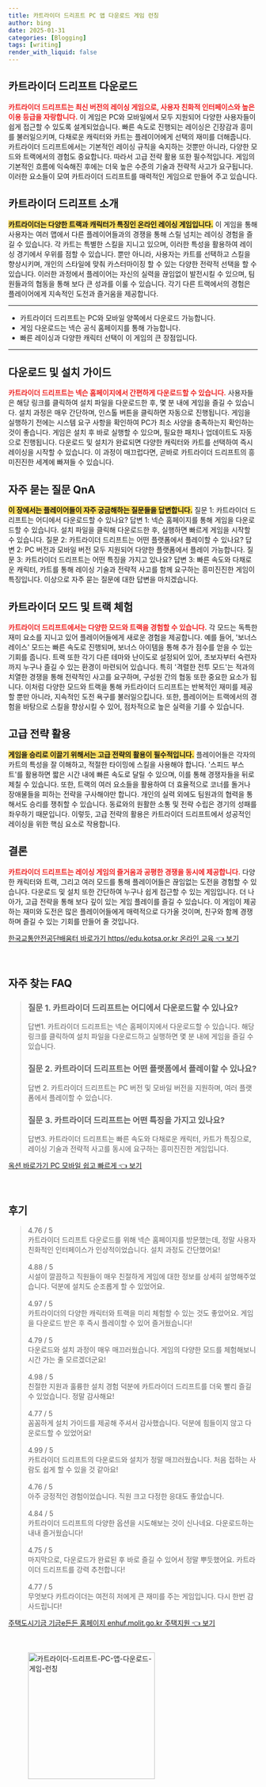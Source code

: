 ```yaml
---
title: 카트라이더 드리프트 PC 앱 다운로드 게임 런칭
author: bing
date: 2025-01-31
categories: [Blogging]
tags: [writing]
render_with_liquid: false
---
```



<h2 id='카트라이더_드리프트_다운로드'>카트라이더 드리프트 다운로드</h2>

<p><b><span style="color: #ee2323;">카트라이더 드리프트는 최신 버전의 레이싱 게임으로, 사용자 친화적 인터페이스와 높은 이용 등급을 자랑합니다.</span></b> 이 게임은 PC와 모바일에서 모두 지원되어 다양한 사용자들이 쉽게 접근할 수 있도록 설계되었습니다. 빠른 속도로 진행되는 레이싱은 긴장감과 흥미를 불러일으키며, 다채로운 캐릭터와 카트는 플레이어에게 선택의 재미를 더해줍니다. 카트라이더 드리프트에서는 기본적인 레이싱 규칙을 숙지하는 것뿐만 아니라, 다양한 모드와 트랙에서의 경험도 중요합니다. 따라서 고급 전략 활용 또한 필수적입니다. 게임의 기본적인 흐름에 익숙해진 후에는 더욱 높은 수준의 기술과 전략적 사고가 요구됩니다. 이러한 요소들이 모여 카트라이더 드리프트를 매력적인 게임으로 만들어 주고 있습니다.</p>

<h2 id='카트라이더_드리프트_소개'>카트라이더 드리프트 소개</h2>

<p><b><span style="background-color: #ffe066;">카트라이더는 다양한 트랙과 캐릭터가 특징인 온라인 레이싱 게임입니다.</span></b> 이 게임을 통해 사용자는 여러 맵에서 다른 플레이어들과의 경쟁을 통해 스릴 넘치는 레이싱 경험을 즐길 수 있습니다. 각 카트는 특별한 스킬을 지니고 있으며, 이러한 특성을 활용하여 레이싱 경기에서 우위를 점할 수 있습니다. 뿐만 아니라, 사용자는 카트를 선택하고 스킬을 향상시키며, 개인의 스타일에 맞춰 카스터마이징 할 수 있는 다양한 전략적 선택을 할 수 있습니다. 이러한 과정에서 플레이어는 자신의 실력을 끊임없이 발전시킬 수 있으며, 팀원들과의 협동을 통해 보다 큰 성과를 이룰 수 있습니다. 각기 다른 트랙에서의 경험은 플레이어에게 지속적인 도전과 즐거움을 제공합니다.</p>

<hr />

<ul>
    <li>카트라이더 드리프트는 PC와 모바일 양쪽에서 다운로드 가능합니다.</li>
    <li>게임 다운로드는 넥슨 공식 홈페이지를 통해 가능합니다.</li>
    <li>빠른 레이싱과 다양한 캐릭터 선택이 이 게임의 큰 장점입니다.</li>
</ul>

<hr />

<h2 id='다운로드_및_설치_가이드'>다운로드 및 설치 가이드</h2>

<p><b><span style="color: #ee2323;">카트라이더 드리프트는 넥슨 홈페이지에서 간편하게 다운로드할 수 있습니다.</span></b> 사용자들은 해당 링크를 클릭하여 설치 파일을 다운로드한 후, 몇 분 내에 게임을 즐길 수 있습니다. 설치 과정은 매우 간단하며, 인스톨 버튼을 클릭하면 자동으로 진행됩니다. 게임을 실행하기 전에는 시스템 요구 사항을 확인하여 PC가 최소 사양을 충족하는지 확인하는 것이 좋습니다. 게임은 설치 후 바로 실행할 수 있으며, 필요한 패치나 업데이트도 자동으로 진행됩니다. 다운로드 및 설치가 완료되면 다양한 캐릭터와 카트를 선택하여 즉시 레이싱을 시작할 수 있습니다. 이 과정이 매끄럽다면, 곧바로 카트라이더 드리프트의 흥미진진한 세계에 빠져들 수 있습니다.</p>

<h2 id='자주_묻는_질문_QA'>자주 묻는 질문 QnA</h2>

<p><b><span style="background-color: #ffe066;">이 장에서는 플레이어들이 자주 궁금해하는 질문들을 답변합니다.</span></b> 질문 1: 카트라이더 드리프트는 어디에서 다운로드할 수 있나요? 답변 1: 넥슨 홈페이지를 통해 게임을 다운로드할 수 있습니다. 설치 파일을 클릭해 다운로드한 후, 실행하면 빠르게 게임을 시작할 수 있습니다. 질문 2: 카트라이더 드리프트는 어떤 플랫폼에서 플레이할 수 있나요? 답변 2: PC 버전과 모바일 버전 모두 지원되어 다양한 플랫폼에서 플레이 가능합니다. 질문 3: 카트라이더 드리프트는 어떤 특징을 가지고 있나요? 답변 3: 빠른 속도와 다채로운 캐릭터, 카트를 통해 레이싱 기술과 전략적 사고를 함께 요구하는 흥미진진한 게임이 특징입니다. 이상으로 자주 묻는 질문에 대한 답변을 마치겠습니다.</p>

<h2 id='카트라이더_모드 및_트랙_체험'>카트라이더 모드 및 트랙 체험</h2>

<p><b><span style="color: #ee2323;">카트라이더 드리프트에서는 다양한 모드와 트랙을 경험할 수 있습니다.</span></b> 각 모드는 독특한 재미 요소를 지니고 있어 플레이어들에게 새로운 경험을 제공합니다. 예를 들어, '보너스 레이스' 모드는 빠른 속도로 진행되며, 보너스 아이템을 통해 추가 점수를 얻을 수 있는 기회를 줍니다. 트랙 또한 각기 다른 테마와 난이도로 설정되어 있어, 초보자부터 숙련자까지 누구나 즐길 수 있는 환경이 마련되어 있습니다. 특히 '격렬한 전투 모드'는 적과의 치열한 경쟁을 통해 전략적인 사고를 요구하며, 구성원 간의 협동 또한 중요한 요소가 됩니다. 이처럼 다양한 모드와 트랙을 통해 카트라이더 드리프트는 반복적인 재미를 제공할 뿐만 아니라, 지속적인 도전 욕구를 불러일으킵니다. 또한, 플레이어는 트랙에서의 경험을 바탕으로 스킬을 향상시킬 수 있어, 점차적으로 높은 실력을 기를 수 있습니다.</p>

<h2 id='고급_전략_활용'>고급 전략 활용</h2>

<p><b><span style="background-color: #ffe066;">게임을 승리로 이끌기 위해서는 고급 전략의 활용이 필수적입니다.</span></b> 플레이어들은 각자의 카트의 특성을 잘 이해하고, 적절한 타이밍에 스킬을 사용해야 합니다. '스피드 부스트'를 활용하면 짧은 시간 내에 빠른 속도로 달릴 수 있으며, 이를 통해 경쟁자들을 뒤로 제칠 수 있습니다. 또한, 트랙의 여러 요소들을 활용하여 더 효율적으로 코너를 돌거나 장애물들을 피하는 전략을 구사해야만 합니다. 개인의 실력 외에도 팀원과의 협력을 통해서도 승리를 쟁취할 수 있습니다. 동료와의 원활한 소통 및 전략 수립은 경기의 성패를 좌우하기 때문입니다. 이렇듯, 고급 전략의 활용은 카트라이더 드리프트에서 성공적인 레이싱을 위한 핵심 요소로 작용합니다.</p>

<h2 id='결론'>결론</h2>

<p><b><span style="color: #ee2323;">카트라이더 드리프트는 레이싱 게임의 즐거움과 공평한 경쟁을 동시에 제공합니다.</span></b> 다양한 캐릭터와 트랙, 그리고 여러 모드를 통해 플레이어들은 끊임없는 도전을 경험할 수 있습니다. 다운로드 및 설치 또한 간단하여 누구나 쉽게 접근할 수 있는 게임입니다. 더 나아가, 고급 전략을 통해 보다 깊이 있는 게임 플레이를 즐길 수 있습니다. 이 게임이 제공하는 재미와 도전은 많은 플레이어들에게 매력적으로 다가올 것이며, 친구와 함께 경쟁하며 즐길 수 있는 기회를 만들어 줄 것입니다.</p>


<p><a class="click-button" title="한국교통안전공단배움터 바로가기 https//edu.kotsa.or.kr 온라인 교육" href="https://yellowplanner.github.io/posts/%ED%95%9C%EA%B5%AD%EA%B5%90%ED%86%B5%EC%95%88%EC%A0%84%EA%B3%B5%EB%8B%A8%EB%B0%B0%EC%9B%80%ED%84%B0-%EB%B0%94%EB%A1%9C%EA%B0%80%EA%B8%B0-httpsedu.kotsa.or.kr-%EC%98%A8%EB%9D%BC%EC%9D%B8-%EA%B5%90%EC%9C%A1/" rel="dofollow">한국교통안전공단배움터 바로가기 https//edu.kotsa.or.kr 온라인 교육 👈 보기</a></p><br>
<h2 id='자주_찾는_FAQ'>자주 찾는 FAQ</h2>
<div itemscope="" itemtype="https://schema.org/FAQPage"> 
<blockquote> 
<div itemscope="" itemprop="mainEntity" itemtype="https://schema.org/Question"> 
<h3 itemprop="name">질문 1. 카트라이더 드리프트는 어디에서 다운로드할 수 있나요?</h3> 
<div itemscope="" itemprop="acceptedAnswer" itemtype="https://schema.org/Answer"> 
<span itemprop="text"> 
<p>답변1. 카트라이더 드리프트는 넥슨 홈페이지에서 다운로드할 수 있습니다. 해당 링크를 클릭하여 설치 파일을 다운로드하고 실행하면 몇 분 내에 게임을 즐길 수 있습니다.</p> 
</span> 
</div> 
</div> 
<div itemscope="" itemprop="mainEntity" itemtype="https://schema.org/Question"> 
<h3 itemprop="name">질문 2. 카트라이더 드리프트는 어떤 플랫폼에서 플레이할 수 있나요?</h3> 
<div itemscope="" itemprop="acceptedAnswer" itemtype="https://schema.org/Answer"> 
<span itemprop="text"> 
<p>답변 2. 카트라이더 드리프트는 PC 버전 및 모바일 버전을 지원하며, 여러 플랫폼에서 플레이할 수 있습니다.</p> 
</span> 
</div> 
</div> 
<div itemscope="" itemprop="mainEntity" itemtype="https://schema.org/Question"> 
<h3 itemprop="name">질문 3. 카트라이더 드리프트는 어떤 특징을 가지고 있나요?</h3> 
<div itemscope="" itemprop="acceptedAnswer" itemtype="https://schema.org/Answer"> 
<span itemprop="text"> 
<p>답변3. 카트라이더 드리프트는 빠른 속도와 다채로운 캐릭터, 카트가 특징으로, 레이싱 기술과 전략적 사고를 동시에 요구하는 흥미진진한 게임입니다.</p> 
</span> 
</div> 
</div> 
</blockquote> 
</div>
<p><a class="click-button" title="옥션 바로가기 PC 모바일 쉽고 빠르게" href="https://yellowplanner.github.io/posts/%EC%98%A5%EC%85%98-%EB%B0%94%EB%A1%9C%EA%B0%80%EA%B8%B0-PC-%EB%AA%A8%EB%B0%94%EC%9D%BC-%EC%89%BD%EA%B3%A0-%EB%B9%A0%EB%A5%B4%EA%B2%8C/" rel="dofollow">옥션 바로가기 PC 모바일 쉽고 빠르게 👈 보기</a></p><br>
<h2 id='후기'>후기</h2>
<div itemscope itemtype="https://schema.org/Product">
  <blockquote>
  <div itemprop="review" itemscope itemtype="https://schema.org/Review">
      <div itemprop="reviewRating" itemscope itemtype="https://schema.org/Rating"> <span itemprop="ratingValue">4.76</span> / <span itemprop="bestRating">5</span> </div>
      <span itemprop="reviewBody">카트라이더 드리프트 다운로드를 위해 넥슨 홈페이지를 방문했는데, 정말 사용자 친화적인 인터페이스가 인상적이었습니다. 설치 과정도 간단했어요!</span>
  </div>
  <br>
  <div itemprop="review" itemscope itemtype="https://schema.org/Review">
      <div itemprop="reviewRating" itemscope itemtype="https://schema.org/Rating"> <span itemprop="ratingValue">4.88</span> / <span itemprop="bestRating">5</span> </div>
      <span itemprop="reviewBody">시설이 깔끔하고 직원들이 매우 친절하게 게임에 대한 정보를 상세히 설명해주었습니다. 덕분에 설치도 순조롭게 할 수 있었어요.</span>
  </div>
  <br>
  <div itemprop="review" itemscope itemtype="https://schema.org/Review">
      <div itemprop="reviewRating" itemscope itemtype="https://schema.org/Rating"> <span itemprop="ratingValue">4.97</span> / <span itemprop="bestRating">5</span> </div>
      <span itemprop="reviewBody">카트라이더의 다양한 캐릭터와 트랙을 미리 체험할 수 있는 것도 좋았어요. 게임을 다운로드 받은 후 즉시 플레이할 수 있어 즐거웠습니다!</span>
  </div>
  <br>
  <div itemprop="review" itemscope itemtype="https://schema.org/Review">
      <div itemprop="reviewRating" itemscope itemtype="https://schema.org/Rating"> <span itemprop="ratingValue">4.79</span> / <span itemprop="bestRating">5</span> </div>
      <span itemprop="reviewBody">다운로드와 설치 과정이 매우 매끄러웠습니다. 게임의 다양한 모드를 체험해보니 시간 가는 줄 모르겠더군요!</span>
  </div>
  <br>
  <div itemprop="review" itemscope itemtype="https://schema.org/Review">
      <div itemprop="reviewRating" itemscope itemtype="https://schema.org/Rating"> <span itemprop="ratingValue">4.98</span> / <span itemprop="bestRating">5</span> </div>
      <span itemprop="reviewBody">친절한 지원과 훌륭한 설치 경험 덕분에 카트라이더 드리프트를 더욱 빨리 즐길 수 있었습니다. 정말 감사해요!</span>
  </div>
  <br>
  <div itemprop="review" itemscope itemtype="https://schema.org/Review">
      <div itemprop="reviewRating" itemscope itemtype="https://schema.org/Rating"> <span itemprop="ratingValue">4.77</span> / <span itemprop="bestRating">5</span> </div>
      <span itemprop="reviewBody">꼼꼼하게 설치 가이드를 제공해 주셔서 감사했습니다. 덕분에 힘들이지 않고 다운로드할 수 있었어요!</span>
  </div>
  <br>
  <div itemprop="review" itemscope itemtype="https://schema.org/Review">
      <div itemprop="reviewRating" itemscope itemtype="https://schema.org/Rating"> <span itemprop="ratingValue">4.99</span> / <span itemprop="bestRating">5</span> </div>
      <span itemprop="reviewBody">카트라이더 드리프트의 다운로드와 설치가 정말 매끄러웠습니다. 처음 접하는 사람도 쉽게 할 수 있을 것 같아요!</span>
  </div>
  <br>
  <div itemprop="review" itemscope itemtype="https://schema.org/Review">
      <div itemprop="reviewRating" itemscope itemtype="https://schema.org/Rating"> <span itemprop="ratingValue">4.76</span> / <span itemprop="bestRating">5</span> </div>
      <span itemprop="reviewBody">아주 긍정적인 경험이었습니다. 직원 크고 다정한 응대도 좋았습니다.</span>
  </div>
  <br>
  <div itemprop="review" itemscope itemtype="https://schema.org/Review">
      <div itemprop="reviewRating" itemscope itemtype="https://schema.org/Rating"> <span itemprop="ratingValue">4.84</span> / <span itemprop="bestRating">5</span> </div>
      <span itemprop="reviewBody">카트라이더 드리프트의 다양한 옵션을 시도해보는 것이 신나네요. 다운로드하는 내내 즐거웠습니다!</span>
  </div>
  <br>
  <div itemprop="review" itemscope itemtype="https://schema.org/Review">
      <div itemprop="reviewRating" itemscope itemtype="https://schema.org/Rating"> <span itemprop="ratingValue">4.75</span> / <span itemprop="bestRating">5</span> </div>
      <span itemprop="reviewBody">마지막으로, 다운로드가 완료된 후 바로 즐길 수 있어서 정말 뿌듯했어요. 카트라이더 드리프트를 강력 추천합니다!</span>
  </div>
  <br>
  <div itemprop="review" itemscope itemtype="https://schema.org/Review">
      <div itemprop="reviewRating" itemscope itemtype="https://schema.org/Rating"> <span itemprop="ratingValue">4.77</span> / <span itemprop="bestRating">5</span> </div>
      <span itemprop="reviewBody">무엇보다 카트라이더는 여전히 저에게 큰 재미를 주는 게임입니다. 다시 한번 감사드립니다!</span>
  </div>
  </blockquote>
</div>
<p><a class="click-button" title="주택도시기금 기금e든든 홈페이지 enhuf.molit.go.kr 주택지원" href="https://yellowplanner.github.io/posts/%EC%A3%BC%ED%83%9D%EB%8F%84%EC%8B%9C%EA%B8%B0%EA%B8%88-%EA%B8%B0%EA%B8%88e%EB%93%A0%EB%93%A0-%ED%99%88%ED%8E%98%EC%9D%B4%EC%A7%80-enhuf.molit.go.kr-%EC%A3%BC%ED%83%9D%EC%A7%80%EC%9B%90/" rel="dofollow">주택도시기금 기금e든든 홈페이지 enhuf.molit.go.kr 주택지원 👈 보기</a></p><br>
<figure class="image"><img src="https://yellowplanner.github.io/assets/img/thumbnail/카트라이더-드리프트-PC-앱-다운로드-게임-런칭.webp" alt="카트라이더-드리프트-PC-앱-다운로드-게임-런칭" width="256" height="256"></figure>